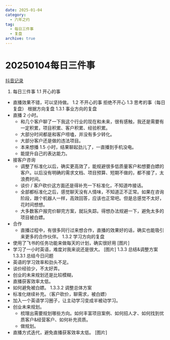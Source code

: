 ```yaml
---
date: 2025-01-04
category:
  - 六年之约
tag:
  - 每日三件事
  - 复盘
archive: true
---
```


# 20250104每日三件事

[抖音记录](https://www.douyin.com/user/MS4wLjABAAAAmKaQG1sbK0e5svJaVzHsN8HOW4GCUCVVmcx5bRP6wY4?modal_id=7456053759160995081)

1. 每日三件事
1.1 开心的事
- 直播效果不错，可以坚持做。
1.2 不开心的事
拒绝不开心
1.3 思考的事（每日复盘）
根据方向复盘
1.3.1 事业方向的复盘
- 直播 2 小时。
  - 和几个客户聊了一下我这个行业的现在和未来，很有感触，我还是需要有一定积累，项目积累、客户积累、经验积累。
  - 大部分时间都是和客户唠嗑，并没有多少转化。
  - 大部分客户还是做的违法项目。
  - 本来想播 1.5 小时，结果聊起劲儿了，一直播到手机没电。
  - 能提升自己的表达能力。
- 接客户咨询
  - 调整了标准化以后，确实更高效了，能规避很多低质量客户和想要白嫖的客户。以后没有明确的需求文档、项目预算、短期不做的，都不接了，太浪费时间。
  - 谈价 / 客户砍价这方面还是得补充一下标准化，不知道咋接话。
  - 全部都标准化之后，感觉聊天没有人情味，不知道正不正常。如果在咨询阶段，跟个机器人一样，高效回答，应该也正常吧。但是总感觉不太好，花时间想想。
  - 大多数客户报完价聊完方案，就玩失踪。得想办法规避一下，避免太多的项目被白嫖。
- 合作
  - 直播过程中，有很多同行过来想合作，直播的效果好的话，确实也能吸引来更多的合作伙伴。
1.3.2 学习方向的复盘
- 使用了飞书的任务功能来做每天的计划，确实很好用
[图片]
- 学习了一小时英语，难度对我来说还是很大。
[图片]
1.3.3 总结&调整方案
1.3.3.1 总结今日问题
- 英语的学习效率和劲头不足。
- 谈价经验少，不太好弄。
- 创业的未来规划还是比较模糊，
- 直播获客效率太低。
- 如何避免被白嫖。
1.3.3.2 调整总体方案
- 标准化继续补充。（客户砍价，聊需求，被白嫖）
- 加入一个英语学习圈子，让主动学习变成半被动学习。
- 创业未来规划。
  - 梳理出需要规划哪些方向。如何丰富项目案例、如何招人才、如何找到优质客户&经营客户、如何补充资质。
  - 做规划。
- 直播方式迭代，避免直播获客效率太低。
[图片]
